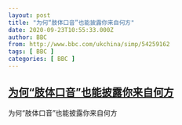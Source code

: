 ```yaml
---
layout: post
title: "为何“肢体口音”也能披露你来自何方"
date: 2020-09-23T10:55:33.000Z
author: BBC
from: http://www.bbc.com/ukchina/simp/54259162
tags: [ BBC ]
categories: [ BBC ]
---
```

<!--1600858533000-->
[为何“肢体口音”也能披露你来自何方](http://www.bbc.com/ukchina/simp/54259162)
------

<div>
为何“肢体口音”也能披露你来自何方
</div>
